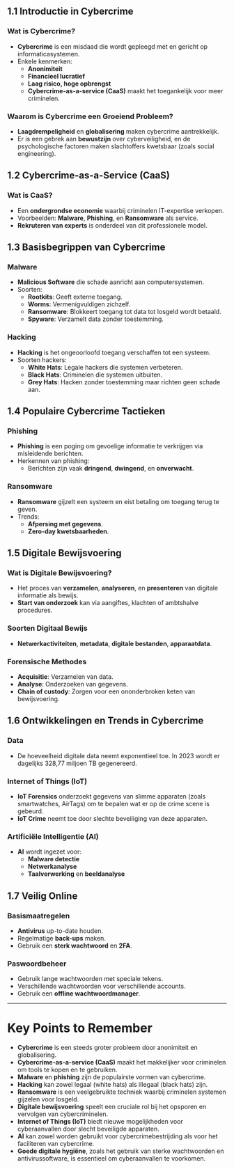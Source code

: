 ## 1.1 Introductie in Cybercrime

### Wat is Cybercrime?

- **Cybercrime** is een misdaad die wordt gepleegd met en gericht op informaticasystemen.
- Enkele kenmerken:
  - **Anonimiteit**
  - **Financieel lucratief**
  - **Laag risico, hoge opbrengst**
  - **Cybercrime-as-a-service (CaaS)** maakt het toegankelijk voor meer criminelen.

### Waarom is Cybercrime een Groeiend Probleem?

- **Laagdrempeligheid** en **globalisering** maken cybercrime aantrekkelijk.
- Er is een gebrek aan **bewustzijn** over cyberveiligheid, en de psychologische factoren maken slachtoffers kwetsbaar (zoals social engineering).

## 1.2 Cybercrime-as-a-Service (CaaS)

### Wat is CaaS?

- Een **ondergrondse economie** waarbij criminelen IT-expertise verkopen.
- Voorbeelden: **Malware**, **Phishing**, en **Ransomware** als service.
- **Rekruteren van experts** is onderdeel van dit professionele model.

## 1.3 Basisbegrippen van Cybercrime

### Malware

- **Malicious Software** die schade aanricht aan computersystemen.
- Soorten:
  - **Rootkits**: Geeft externe toegang.
  - **Worms**: Vermenigvuldigen zichzelf.
  - **Ransomware**: Blokkeert toegang tot data tot losgeld wordt betaald.
  - **Spyware**: Verzamelt data zonder toestemming.

### Hacking

- **Hacking** is het ongeoorloofd toegang verschaffen tot een systeem.
- Soorten hackers:
  - **White Hats**: Legale hackers die systemen verbeteren.
  - **Black Hats**: Criminelen die systemen uitbuiten.
  - **Grey Hats**: Hacken zonder toestemming maar richten geen schade aan.

## 1.4 Populaire Cybercrime Tactieken

### Phishing

- **Phishing** is een poging om gevoelige informatie te verkrijgen via misleidende berichten.
- Herkennen van phishing:
  - Berichten zijn vaak **dringend**, **dwingend**, en **onverwacht**.

### Ransomware

- **Ransomware** gijzelt een systeem en eist betaling om toegang terug te geven.
- Trends:
  - **Afpersing met gegevens**.
  - **Zero-day kwetsbaarheden**.

## 1.5 Digitale Bewijsvoering

### Wat is Digitale Bewijsvoering?

- Het proces van **verzamelen**, **analyseren**, en **presenteren** van digitale informatie als bewijs.
- **Start van onderzoek** kan via aangiftes, klachten of ambtshalve procedures.

### Soorten Digitaal Bewijs

- **Netwerkactiviteiten**, **metadata**, **digitale bestanden**, **apparaatdata**.

### Forensische Methodes

- **Acquisitie**: Verzamelen van data.
- **Analyse**: Onderzoeken van gegevens.
- **Chain of custody**: Zorgen voor een ononderbroken keten van bewijsvoering.

## 1.6 Ontwikkelingen en Trends in Cybercrime

### Data

- De hoeveelheid digitale data neemt exponentieel toe. In 2023 wordt er dagelijks 328,77 miljoen TB gegenereerd.

### Internet of Things (IoT)

- **IoT Forensics** onderzoekt gegevens van slimme apparaten (zoals smartwatches, AirTags) om te bepalen wat er op de crime scene is gebeurd.
- **IoT Crime** neemt toe door slechte beveiliging van deze apparaten.

### Artificiële Intelligentie (AI)

- **AI** wordt ingezet voor:
  - **Malware detectie**
  - **Netwerkanalyse**
  - **Taalverwerking** en **beeldanalyse**

## 1.7 Veilig Online

### Basismaatregelen

- **Antivirus** up-to-date houden.
- Regelmatige **back-ups** maken.
- Gebruik een **sterk wachtwoord** en **2FA**.

### Paswoordbeheer

- Gebruik lange wachtwoorden met speciale tekens.
- Verschillende wachtwoorden voor verschillende accounts.
- Gebruik een **offline wachtwoordmanager**.

---

# Key Points to Remember

- **Cybercrime** is een steeds groter probleem door anonimiteit en globalisering.
- **Cybercrime-as-a-service (CaaS)** maakt het makkelijker voor criminelen om tools te kopen en te gebruiken.
- **Malware** en **phishing** zijn de populairste vormen van cybercrime.
- **Hacking** kan zowel legaal (white hats) als illegaal (black hats) zijn.
- **Ransomware** is een veelgebruikte techniek waarbij criminelen systemen gijzelen voor losgeld.
- **Digitale bewijsvoering** speelt een cruciale rol bij het opsporen en vervolgen van cybercriminelen.
- **Internet of Things (IoT)** biedt nieuwe mogelijkheden voor cyberaanvallen door slecht beveiligde apparaten.
- **AI** kan zowel worden gebruikt voor cybercrimebestrijding als voor het faciliteren van cybercrime.
- **Goede digitale hygiëne**, zoals het gebruik van sterke wachtwoorden en antivirussoftware, is essentieel om cyberaanvallen te voorkomen.
